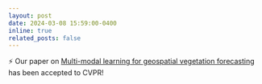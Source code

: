 ```yaml
---
layout: post
date: 2024-03-08 15:59:00-0400
inline: true
related_posts: false
---
```


:zap: Our paper on [Multi-modal learning for geospatial vegetation forecasting](https://arxiv.org/abs/2303.16198v2) has been accepted to CVPR!
